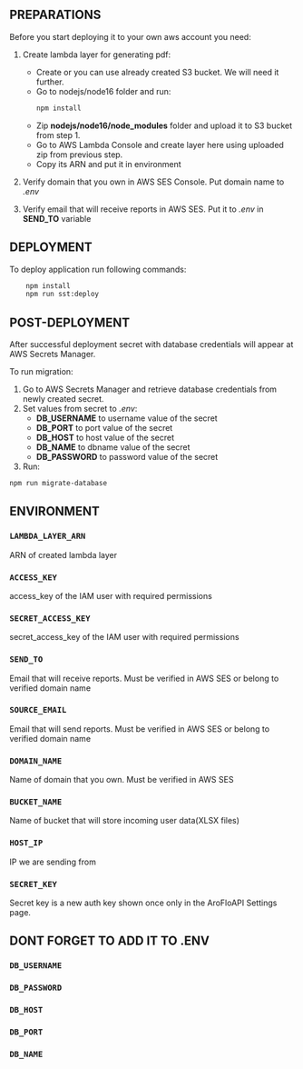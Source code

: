 ## PREPARATIONS

Before you start deploying it to your own aws account you need:

1. Create lambda layer for generating pdf:

   - Create or you can use already created S3 bucket. We will need it further.
   - Go to nodejs/node16 folder and run:
     ```bash
     npm install
     ```
   - Zip **nodejs/node16/node_modules** folder and upload it to S3 bucket from step 1.
   - Go to AWS Lambda Console and create layer here using uploaded zip from previous step.
   - Copy its ARN and put it in environment

2. Verify domain that you own in AWS SES Console. Put domain name to _*.env*_
3. Verify email that will receive reports in AWS SES. Put it to _*.env*_ in **SEND_TO** variable

## DEPLOYMENT

To deploy application run following commands:

```bash
    npm install
    npm run sst:deploy
```

## POST-DEPLOYMENT

After successful deployment secret with database credentials will appear at AWS Secrets Manager.

To run migration:

1. Go to AWS Secrets Manager and retrieve database credentials from newly created secret.
2. Set values from secret to _.env_:
   - **DB_USERNAME** to username value of the secret
   - **DB_PORT** to port value of the secret
   - **DB_HOST** to host value of the secret
   - **DB_NAME** to dbname value of the secret
   - **DB_PASSWORD** to password value of the secret
3. Run:

```bash
npm run migrate-database
```

<!-- Run migrations from migrations folder. -->

## ENVIRONMENT

### `LAMBDA_LAYER_ARN`

ARN of created lambda layer

### `ACCESS_KEY`

access_key of the IAM user with required permissions

### `SECRET_ACCESS_KEY`

secret_access_key of the IAM user with required permissions

### `SEND_TO`

Email that will receive reports. Must be verified in AWS SES or belong to verified domain name

### `SOURCE_EMAIL`

Email that will send reports. Must be verified in AWS SES or belong to verified domain name

### `DOMAIN_NAME`

Name of domain that you own. Must be verified in AWS SES

### `BUCKET_NAME`

Name of bucket that will store incoming user data(XLSX files)

### `HOST_IP`

IP we are sending from

### `SECRET_KEY`

Secret key is a new auth key shown once only in the AroFloAPI Settings page.

## DONT FORGET TO ADD IT TO .ENV

### `DB_USERNAME`

### `DB_PASSWORD`

### `DB_HOST`

### `DB_PORT`

### `DB_NAME`
